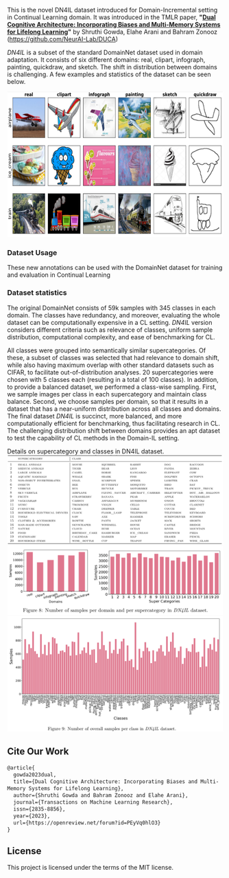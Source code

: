 

This is the novel DN4IL dataset introduced for Domain-Incremental setting in Continual Learning domain.
It was introduced in the TMLR paper, **"[Dual Cognitive Architecture: Incorporating Biases and Multi-Memory Systems for Lifelong Learning](https://openreview.net/forum?id=PEyVq0hlO3)"** by Shruthi Gowda, Elahe Arani and Bahram Zonooz (https://github.com/NeurAI-Lab/DUCA)


*DN4IL* is a subset of the standard DomainNet dataset used in domain adaptation. It consists of six different domains: real, clipart, infograph, painting, quickdraw, and sketch. The shift in distribution between domains is challenging. A few examples and statistics of the dataset can be seen below. 

<img src="./src/visual.png"  width="512" height="340">

### Dataset Usage

These new annotations can be used with the DomainNet dataset for training and evaluation in Continual Learning

### Dataset statistics

The original DomainNet consists of 59k samples with 345 classes in each domain. 
The classes have redundancy, and moreover, evaluating the whole dataset can be computationally expensive
in a CL setting. *DN4IL* version considers different criteria such as relevance of classes, 
uniform sample distribution, computational complexity, and ease of benchmarking for CL.

All classes were grouped into semantically similar supercategories. Of these, a subset of classes was selected 
that had relevance to domain shift, while also having maximum overlap with other standard datasets such as 
CIFAR, to facilitate out-of-distribution analyses. 20 supercategories were chosen with 5 classes each 
(resulting in a total of 100 classes). In addition, to provide a balanced dataset, we performed a 
class-wise sampling. First, we sample images per class in each supercategory and maintain class balance. 
Second, we choose samples per domain, so that it results in a dataset that has a near-uniform distribution 
across all classes and domains. The final dataset *DN4IL* is succinct, more balanced, and more 
computationally efficient for benchmarking, thus facilitating research in CL. 
The challenging distribution shift between domains provides an apt dataset to test the capability of CL 
methods in the Domain-IL setting.

Details on supercategory and classes in DN4IL dataset.
![image info](./src/dn4il.png)
![image info](./src/dn4il_samp.png)
![image info](./src/dn4il_samp_class.png)


## Cite Our Work

    @article{
      gowda2023dual,
      title={Dual Cognitive Architecture: Incorporating Biases and Multi-Memory Systems for Lifelong Learning},
      author={Shruthi Gowda and Bahram Zonooz and Elahe Arani},
      journal={Transactions on Machine Learning Research},
      issn={2835-8856},
      year={2023},
      url={https://openreview.net/forum?id=PEyVq0hlO3}
    }


## License

This project is licensed under the terms of the MIT license.

